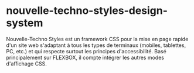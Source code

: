 # nouvelle-techno-styles-design-system
Nouvelle-Techno Styles est un framework CSS pour la mise en page rapide d'un site web s'adaptant à tous les types de terminaux (mobiles, tablettes, PC, etc.) et qui respecte surtout les principes d'accessibilité. Basé principalement sur FLEXBOX, il compte intégrer les autres modes d'affichage CSS.
